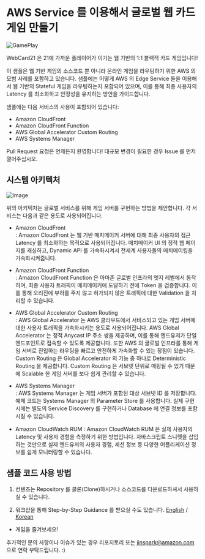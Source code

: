 # AWS Service 를 이용해서 글로벌 웹 카드게임 만들기

![GamePlay](https://d1zrwss8zuawdm.cloudfront.net/webcard21-play.png)

WebCard21 은 21에 가까운 플레이어가 이기는 웹 기반의 1:1 블랙잭 카드 게임입니다!

이 샘플은 웹 기반 게임의 소스코드 뿐 아니라 온라인 게임을 라우팅하기 위한 AWS 의 모범 사례를 포함하고 있습니다.
샘플에는 어떻게 AWS 의 Edge Service 들을 이용해서 웹 기반의 Stateful 게임을 라우팅하는지 포함되어 있으며, 
이를 통해 최종 사용자의 Latency 를 최소화하고 안정성을 유지하는 방안을 가이드합니다.

샘플에는 다음 서비스의 사용이 포함되어 있습니다:

- Amazon CloudFront
- Amazon CloudFront Function
- AWS Global Accelerator Custom Routing
- AWS Systems Manager

Pull Request 요청은 언제든지 환영합니다! 대규모 변경이 필요한 경우 Issue 를 먼저 열어주십시오.

## 시스템 아키텍처

![Image](https://d1zrwss8zuawdm.cloudfront.net/webcard21-architecture2.png)

위의 아키텍처는 글로벌 서비스를 위해 게임 서버를 구현하는 방법을 제안합니다. 각 서비스는 다음과 같은 용도로 사용되어집니다.

- Amazon CloudFront    
 : Amazon CloudFront 는 웹 기반 매치메이커 서버에 대해 최종 사용자의 접근 Latency 를 최소화하는 목적으로 사용되어집니다. 매치메이커 UI 의 정적 웹 페이지를 캐싱하고, Dynamic API 를 가속화시켜서 전세계 사용자들의 매치메이킹을 가속화시켜줍니다.

- Amazon CloudFront Function     
 : Amazon CloudFront Function 은 아마존 글로벌 인프라의 엣지 레벨에서 동작하며, 최종 사용자 트래픽이 매치메이커에 도달하기 전에 Token 을 검증합니다. 이를 통해 오리진에 부하를 주지 않고 허가되지 않은 트래픽에 대한 Validation 을 처리할 수 있습니다.

- AWS Global Accelerator Custom Routing      
 : AWS Global Accelerator 는 AWS 클라우드에서 서비스되고 있는 게임 서버에 대한 사용자 트래픽을 가속화시키는 용도로 사용되어집니다. AWS Global Accelerator 는 정적 Anycast IP 주소 쌍을 제공하며, 이를 통해 엔드유저가 단일 엔드포인트로 접속할 수 있도록 제공합니다. 또한 AWS 의 글로벌 인프라를 통해 게임 서버로 진입하는 라우팅을 빠르고 안전하게 가속화할 수 있는 장점이 있습니다. Custom Routing 은 Global Accelerator 의 기능 중 하나로 Deterministic Routing 을 제공합니다. Custom Routing 은 서브넷 단위로 매핑될 수 있기 때문에 Scalable 한 게임 서버를 보다 쉽게 관리할 수 있습니다.

- AWS Systems Manager       
 : AWS Systems Manager 는 게임 서버가 포함된 대상 서브넷 ID 를 저장합니다. 예제 코드는 Systems Manager 의 Parameter Store 를 사용합니다. 실제 구현 시에는 별도의 Service Discovery 를 구현하거나 Database 에 연결 정보를 포함시킬 수 있습니다.

- Amazon CloudWatch RUM
 : Amazon CloudWatch RUM 은 실제 사용자의 Latency 및 사용자 경험을 측정하기 위한 방법입니다. 자바스크립트 스니펫을 삽입하는 것만으로 실제 엔드유저의 사용자 경험, 세션 정보 등 다양한 어플리케이션 정보를 쉽게 모니터링할 수 있습니다.

## 샘플 코드 사용 방법

1. 컨텐츠는 Repository 를 클론(Clone)하시거나 소스코드를 다운로드하셔서 사용하실 수 있습니다.

2. 워크샵을 통해 Step-by-Step Guidance 를 받으실 수도 있습니다. [English](https://jinspark-lab.github.io/aws-edge-sample/en) / [Korean](https://jinspark-lab.github.io/aws-edge-sample/ko/)

- 게임을 즐겨보세요!

추가적인 문의 사항이나 이슈가 있는 경우 리포지토리 또는 jinspark@amazon.com 으로 연락 부탁드립니다. :) 
